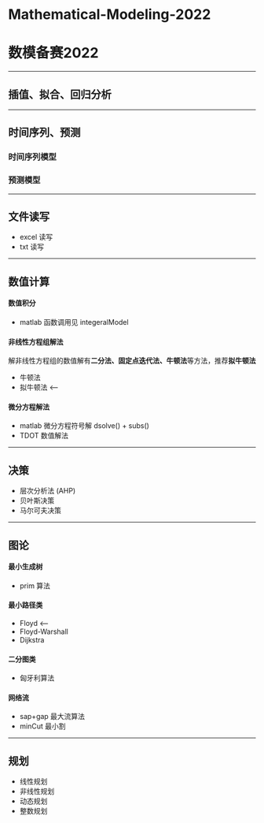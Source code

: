 # Mathematical-Modeling-2022
# 数模备赛2022
---
## 插值、拟合、回归分析
---
## 时间序列、预测
### 时间序列模型
### 预测模型
---
## 文件读写
- excel 读写
- txt 读写
---
## 数值计算
#### 数值积分
- matlab 函数调用见 integeralModel
#### 非线性方程组解法
解非线性方程组的数值解有**二分法、固定点迭代法、牛顿法**等方法，推荐**拟牛顿法**
- 牛顿法
- 拟牛顿法 <--
#### 微分方程解法
- matlab 微分方程符号解 dsolve() + subs()
- TDOT 数值解法
---
## 决策
- 层次分析法 (AHP)
- 贝叶斯决策
- 马尔可夫决策
---
## 图论
#### 最小生成树
- prim 算法
#### 最小路径类
- Floyd <--
- Floyd-Warshall
- Dijkstra
#### 二分图类
- 匈牙利算法
#### 网络流
- sap+gap 最大流算法
- minCut 最小割
---
## 规划
- 线性规划
- 非线性规划
- 动态规划
- 整数规划
